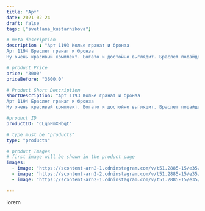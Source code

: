 ```yaml
---
title: "Арт"
date: 2021-02-24
draft: false
tags: ["svetlana_kustarnikova"]

# meta description
description : "Арт 1193 Колье гранат и бронза 
Арт 1194 Браслет гранат и бронза 
Ну очень красивый комплект. Богато и достойно выглядит. Браслет подайдет на любую ручку"

# product Price
price: "3000"
priceBefore: "3600.0"

# Product Short Description
shortDescription: "Арт 1193 Колье гранат и бронза 
Арт 1194 Браслет гранат и бронза 
Ну очень красивый комплект. Богато и достойно выглядит. Браслет подайдет на любую ручку"

#product ID
productID: "CLqnPmXHbqt"

# type must be "products"
type: "products"

# product Images
# first image will be shown in the product page
images:
  - image: "https://scontent-arn2-1.cdninstagram.com/v/t51.2885-15/e35/152883796_226304839191649_1029629439221004509_n.jpg?_nc_ht=scontent-arn2-1.cdninstagram.com&_nc_cat=101&_nc_ohc=-KNusbKH1GYAX88rv8D&se=7&tp=1&oh=31dbd361b00bec636794413e17eae4a8&oe=60600EB9&ig_cache_key=MjUxNTk5NTkzNDQ5ODQ5NTQ3Nw%3D%3D.2"
  - image: "https://scontent-arn2-2.cdninstagram.com/v/t51.2885-15/e35/152388008_860375181195809_8147081253979173535_n.jpg?_nc_ht=scontent-arn2-2.cdninstagram.com&_nc_cat=105&_nc_ohc=FWu13wBiX7UAX8FcG-u&se=7&tp=1&oh=5ea8b048a812469ea1bace2175e7d849&oe=605F127F&ig_cache_key=MjUxNTk5NTkzNDUxNTMyMTg0OQ%3D%3D.2"
  - image: "https://scontent-arn2-1.cdninstagram.com/v/t51.2885-15/e35/153195376_1354194628288545_5900007459983396531_n.jpg?_nc_ht=scontent-arn2-1.cdninstagram.com&_nc_cat=109&_nc_ohc=a61ommjN_b4AX_uvCvc&tp=1&oh=6cd13099843ed8b031a0ab709f5fa264&oe=605F9DEF&ig_cache_key=MjUxNTk5NTkzNDUxNTUwMzQ3OA%3D%3D.2"

---
```

lorem
